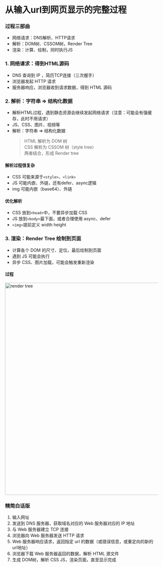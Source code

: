 
# 从输入url到网页显示的完整过程

### 过程三部曲
- 网络请求：DNS解析、HTTP请求
- 解析：DOM树、CSSOM树，Render Tree
- 渲染：计算、绘制，同时执行JS

### 1. 网络请求：得到HTML源码
- DNS 查询到 IP ，简历TCP连接（三次握手）
- 浏览器发起 HTTP 请求
- 服务器响应，浏览器收到请求数据，得到 HTML 源码

### 2. 解析：字符串 => 结构化数据
- 解析HTML过程，遇到静态资源会继续发起网络请求（注意：可能会有强缓存，此时不用请求）
- JS、CSS、图片、视频等
- 解析：字符串 => 结构化数据
  > HTML 解析为 DOM 树    
  > CSS 解析为 CSSOM 树（style tree）   
  > 两者结合，形成 Render tree   

#### 解析过程很复杂  
- CSS 可能来源于`<style>`、`<link>`
- JS 可能内嵌、外链，还有defer、async逻辑
- img 可能内嵌（base64）、外链

####  优化解析 
- CSS 放到`<head>`中，不要异步加载 CSS
- JS 放到`<body>`最下面，或者合理使用 async、defer
- `<img>`提前定义 width height

### 3. 渲染：Render Tree 绘制到页面
- 计算各个 DOM 的尺寸、定位，最后绘制到页面
- 遇到 JS 可能会执行
- 异步 CSS、图片加载，可能会触发重新渲染

#### 过程  

<img :src="$withBase('/assets/notes-images/breadth/render-tree.png')" alt="render tree" width="700">


### 精简白话版
1. 输入网址
2. 发送到 DNS 服务器，获取域名对应的 Web 服务器对应的 IP 地址
3. 与 Web 服务器建立 TCP 连接
4. 浏览器向 Web 服务器发送 HTTP 请求
5. Web 服务器响应请求，返回指定 url 的数据（或错误信息，或重定向的新的url地址）
6. 浏览器下载 Web 服务器返回的数据，解析 HTML 源文件
7. 生成 DOM树，解析 CSS JS，渲染页面，直至显示完成 
